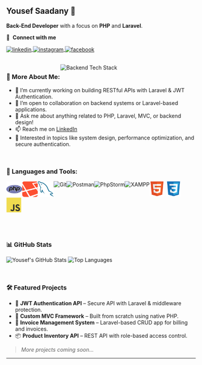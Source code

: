 ## Yousef Saadany 👋
**Back-End Developer** with a focus on **PHP** and **Laravel**.

🔗 &nbsp;**Connect with me**
<p align="left">
  <!-- LinkedIn -->
  <a href="https://www.linkedin.com/in/yousef-saadany-212b45295" target="blank">
    <img align="center" src="https://raw.githubusercontent.com/rahuldkjain/github-profile-readme-generator/master/src/images/icons/Social/linked-in-alt.svg" alt="linkedin" height="30" width="40" />
  </a>

  <!-- Instagram -->
  <a href="https://www.instagram.com/y_s3dany/" target="blank">
    <img align="center" src="https://raw.githubusercontent.com/rahuldkjain/github-profile-readme-generator/master/src/images/icons/Social/instagram.svg" alt="instagram" height="30" width="40" />
  </a>

  <!-- Facebook -->
  <a href="https://www.facebook.com/yousef.alsaadany" target="blank">
    <img align="center" src="https://raw.githubusercontent.com/rahuldkjain/github-profile-readme-generator/master/src/images/icons/Social/facebook.svg" alt="facebook" height="30" width="40" />
  </a>
  
</p>
  
<br/>

<img align="right" alt="Backend Tech Stack" src="https://media0.giphy.com/media/v1.Y2lkPTc5MGI3NjExaXhzcGc5bHR4b29rOGhvazVrcDZjY2JuNnRtYno3bWd5c293aXp4NCZlcD12MV9pbnRlcm5hbF9naWZfYnlfaWQmY3Q9Zw/S9d8XB557e8phGLBVS/giphy.gif" width="360px"/>

### 🧐 More About Me:

- 🔭 I’m currently working on building RESTful APIs with Laravel & JWT Authentication.
- 🤝 I’m open to collaboration on backend systems or Laravel-based applications.
- 💬 Ask me about anything related to PHP, Laravel, MVC, or backend design!
- 📫 Reach me on [LinkedIn](https://www.linkedin.com/in/yousef-saadany-212b45295)
- 🧠 Interested in topics like system design, performance optimization, and secure authentication.

<br/>

### 🔨 Languages and Tools:
<a href="https://www.php.net/" target="_blank"> <img align="left" alt="PHP" height="42px" src="https://raw.githubusercontent.com/devicons/devicon/master/icons/php/php-original.svg"/> </a>
<a href="https://laravel.com/" target="_blank">
  <img align="left" alt="Laravel" height="42px" src="https://raw.githubusercontent.com/devicons/devicon/master/icons/laravel/laravel-plain.svg"/>
</a>
<a href="https://www.mysql.com/" target="_blank"> <img align="left" alt="MySQL" height="42px" src="https://raw.githubusercontent.com/devicons/devicon/master/icons/mysql/mysql-original.svg"/> </a>
<a href="https://git-scm.com/" target="_blank"> <img align="left" alt="Git" height="42px" src="https://www.vectorlogo.zone/logos/git-scm/git-scm-icon.svg"/> </a>
<a href="https://postman.com/" target="_blank"> <img align="left" alt="Postman" height="42px" src="https://www.vectorlogo.zone/logos/getpostman/getpostman-icon.svg"/> </a>
<a href="https://www.jetbrains.com/phpstorm/" target="_blank"> <img align="left" alt="PhpStorm" height="42px" src="https://resources.jetbrains.com/storage/products/phpstorm/img/meta/phpstorm_logo_300x300.png"/> </a>
<a href="https://www.apachefriends.org/index.html" target="_blank"> <img align="left" alt="XAMPP" height="42px" src="https://www.apachefriends.org/images/xampp-logo-ac950edf.svg"/> </a>
<img src="https://raw.githubusercontent.com/devicons/devicon/master/icons/html5/html5-original.svg" alt="html" width="40"/>
  <img src="https://raw.githubusercontent.com/devicons/devicon/master/icons/css3/css3-original.svg" alt="css" width="40"/>
  <img src="https://raw.githubusercontent.com/devicons/devicon/master/icons/javascript/javascript-original.svg" alt="js" width="40"/>

<br/><br/>

### 📊 GitHub Stats

![Yousef's GitHub Stats](https://github-readme-stats.vercel.app/api?username=Saadany165&show_icons=true&theme=radical)
![Top Languages](https://github-readme-stats.vercel.app/api/top-langs/?username=Saadany165&layout=compact&theme=radical)

<br/>

### 🛠️ Featured Projects

- 🔐 **JWT Authentication API** – Secure API with Laravel & middleware protection.
- 📁 **Custom MVC Framework** – Built from scratch using native PHP.
- 🧾 **Invoice Management System** – Laravel-based CRUD app for billing and invoices.
- 📦 **Product Inventory API** – REST API with role-based access control.

> *More projects coming soon...*

---

